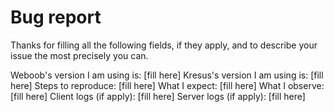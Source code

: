 # Bug report

Thanks for filling all the following fields, if they apply, and to describe
your issue the most precisely you can.

Weboob's version I am using is: [fill here]
Kresus's version I am using is: [fill here]
Steps to reproduce: [fill here]
What I expect: [fill here]
What I observe: [fill here]
Client logs (if apply): [fill here]
Server logs (if apply): [fill here]
